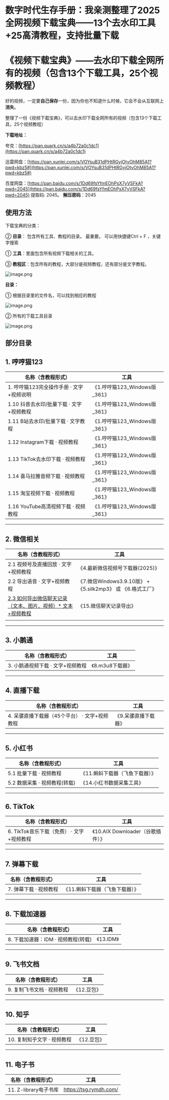 # 数字时代生存手册：我亲测整理了2025全网视频下载宝典——13个去水印工具+25高清教程，支持批量下载

# 《视频下载宝典》——去水印下载全网所有的视频（包含13个下载工具，25个视频教程）


好的视频，一定要**自己保存**一份，因为你也不知道什么时候，它会不会从互联网上**消失**。 

整理了一份《视频下载宝典》，可以去水印下载全网所有的视频（包含13个下载工具，25个视频教程）

**下载地址：**


夸克：[https://pan.quark.cn/s/a4b72a0c1dc1](https://pan.quark.cn/s/a4b72a0c1dc1)

迅雷网盘：[https://pan.xunlei.com/s/VOYsuB31dPHtRGyjOtyOhM85A1?pwd=kbz5#](https://pan.xunlei.com/s/VOYsuB31dPHtRGyjOtyOhM85A1?pwd=kbz5#)

百度网盘：[https://pan.baidu.com/s/1Dd69fsYfmEOhPsX7yVSFkA?pwd=2045](https://pan.baidu.com/s/1Dd69fsYfmEOhPsX7yVSFkA?pwd=2045) 提取码: 2045。   **解压密码**：2045


## 使用方法

下载宝典的分类：

② **目录**： 包含所有工具、教程的目录。 最重要。  可以用快捷键Ctrl + F ，关键字搜索

① **工具**：里面包含所有视频下载相关的工具。 

③ **教程区**：包含所有的教程，大部分是视频教程，还有部分是文字教程。 

![image.png](https://mdnice007.oss-cn-beijing.aliyuncs.com/obsidian/202508301052136.png)


**目录：**

① 根据目录里的文件名，可以找到相应的教程

![image.png](https://mdnice007.oss-cn-beijing.aliyuncs.com/obsidian/202508301124182.png)

② 所有的下载工具目录

![image.png](https://mdnice007.oss-cn-beijing.aliyuncs.com/obsidian/202508301125276.png)

## 部分目录

## 1. 哼哼猫123

| 名称（含教程形式）                       | 工具                          |
| ---------------------------------------- | ----------------------------- |
| 1. 哼哼猫123完全操作手册 · 文字+视频说明 | 《1.哼哼猫123_Windows版_361》 |
| 1.10 抖音去水印/批量下载 · 文字+视频教程 | 《1.哼哼猫123_Windows版_361》 |
| 1.11 B站去水印/批量下载 · 文字教程       | 《1.哼哼猫123_Windows版_361》 |
| 1.12 Instagram下载 · 视频教程            | 《1.哼哼猫123_Windows版_361》 |
| 1.13 TikTok去水印下载 · 视频教程         | 《1.哼哼猫123_Windows版_361》 |
| 1.14 喜马拉雅音频下载 · 视频教程         | 《1.哼哼猫123_Windows版_361》 |
| 1.15 淘宝视频下载 · 视频教程             | 《1.哼哼猫123_Windows版_361》 |
| 1.16 YouTube高清视频下载 · 视频教程      | 《1.哼哼猫123_Windows版_361》 |

---

## 2. 微信相关

| 名称（含教程形式）                                           | 工具                                                         |
| ------------------------------------------------------------ | ------------------------------------------------------------ |
| 2.1 视频号及直播回放 · 文字+视频教程                         | 《4.最新微信视频号下载器(2025)》                             |
| 2.2 导出语音 · 文字+视频教程                                 | 《7.微信Windows3.9.10版》 + 《5.silk2mp3》 或 《6.格式工厂》 |
| [2.3 如何导出微信聊天记录（文本、图片、视频）* 文本+视频教程](articles/2.3.如何导出微信聊天记录.md) | 《15.微信聊天记录导出》                                      |
|                                                              |                                                              |

---

## 3. 小鹅通

| 名称（含教程形式）                | 工具             |
| --------------------------------- | ---------------- |
| 3. 小鹅通视频下载 · 文字+视频教程 | 《8.m3u8下载器》 |

---

## 4. 直播下载

| 名称（含教程形式）                            | 工具                 |
| --------------------------------------------- | -------------------- |
| 4. 呆骡直播下载器（45个平台） · 文字+视频教程 | 《9.呆骡直播下载器》 |

---

## 5. 小红书

| 名称（含教程形式）            | 工具                            |
| ----------------------------- | ------------------------------- |
| 5.1 批量下载 · 视频教程       | 《11.蝌蚪下载器（飞鱼下载器）》 |
| 5.2 数据采集 · 视频教程(转载) | 《14.小红书数据采集工具》       |

---

## 6. TikTok

| 名称（含教程形式）                        | 工具                              |
| ----------------------------------------- | --------------------------------- |
| 6. TikTok音乐下载（免费） · 文字+视频教程 | 《10.AIX Downloader（谷歌插件）》 |

---

## 7. 弹幕下载

| 名称（含教程形式）     | 工具                            |
| ---------------------- | ------------------------------- |
| 7. 弹幕下载 · 视频教程 | 《11.蝌蚪下载器（飞鱼下载器）》 |

---

## 8. 下载加速器

| 名称（含教程形式）                  | 工具       |
| ----------------------------------- | ---------- |
| 8. 下载加速器：IDM · 视频教程(转载) | 《13.IDM》 |

---

## 9. 飞书文档

| 名称（含教程形式）         | 工具        |
| -------------------------- | ----------- |
| 9. 复制飞书文档 · 视频教程 | 《12.豆包》 |

---

## 10. 知乎

| 名称（含教程形式）          | 工具        |
| --------------------------- | ----------- |
| 10. 复制知乎文字 · 视频教程 | 《12.豆包》 |

---

## 11. 电子书

| 名称（含教程形式）    | 工具                   |
| --------------------- | ---------------------- |
| 11. Z-library电子书库 | https://tsg.rymdh.com/ |